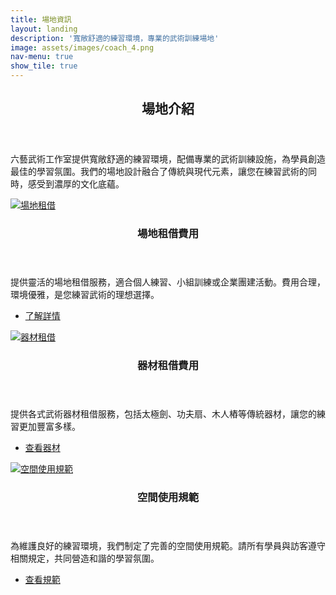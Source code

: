 ```yaml
---
title: 場地資訊
layout: landing
description: '寬敞舒適的練習環境，專業的武術訓練場地'
image: assets/images/coach_4.png
nav-menu: true
show_tile: true
---
```


<!-- Main -->
<div id="main">

<!-- One -->
<section id="one">
	<div class="inner">
		<header class="major">
			<h2>場地介紹</h2>
		</header>
		<p>六藝武術工作室提供寬敞舒適的練習環境，配備專業的武術訓練設施，為學員創造最佳的學習氛圍。我們的場地設計融合了傳統與現代元素，讓您在練習武術的同時，感受到濃厚的文化底蘊。</p>
	</div>
</section>

<!-- Two -->
<section id="two" class="spotlights">
	<section>
		<a href="#" class="image">
			<img src="{% link assets/images/coach_4.png %}" alt="場地租借" data-position="center center" />
		</a>
		<div class="content">
			<div class="inner">
				<header class="major">
					<h3>場地租借費用</h3>
				</header>
				<p>提供靈活的場地租借服務，適合個人練習、小組訓練或企業團建活動。費用合理，環境優雅，是您練習武術的理想選擇。</p>
				<ul class="actions">
					<li><a href="#contact" class="button">了解詳情</a></li>
				</ul>
			</div>
		</div>
	</section>
	<section>
		<a href="#" class="image">
			<img src="{% link assets/images/coach_5.png %}" alt="器材租借" data-position="top center" />
		</a>
		<div class="content">
			<div class="inner">
				<header class="major">
					<h3>器材租借費用</h3>
				</header>
				<p>提供各式武術器材租借服務，包括太極劍、功夫扇、木人樁等傳統器材，讓您的練習更加豐富多樣。</p>
				<ul class="actions">
					<li><a href="#contact" class="button">查看器材</a></li>
				</ul>
			</div>
		</div>
	</section>
	<section>
		<a href="#" class="image">
			<img src="{% link assets/images/logo_large.png %}" alt="空間使用規範" data-position="25% 25%" />
		</a>
		<div class="content">
			<div class="inner">
				<header class="major">
					<h3>空間使用規範</h3>
				</header>
				<p>為維護良好的練習環境，我們制定了完善的空間使用規範。請所有學員與訪客遵守相關規定，共同營造和諧的學習氛圍。</p>
				<ul class="actions">
					<li><a href="#contact" class="button">查看規範</a></li>
				</ul>
			</div>
		</div>
	</section>
</section>

</div>